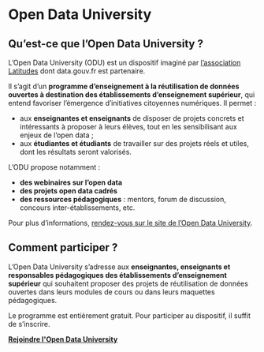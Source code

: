 # Open Data University

## Qu’est-ce que l’Open Data University ?
L’Open Data University (ODU) est un dispositif imaginé par [l’association Latitudes](https://www.latitudes.cc/) dont data.gouv.fr est partenaire.

Il s’agit d’un **programme d’enseignement à la réutilisation de données ouvertes à destination des établissements d’enseignement supérieur**, qui entend favoriser l’émergence d’initiatives citoyennes numériques. Il permet :
* aux **enseignantes et enseignants** de disposer de projets concrets et intéressants à proposer à leurs élèves, tout en les sensibilisant aux enjeux de l’open data ;
* aux **étudiantes et étudiants** de travailler sur des projets réels et utiles, dont les résultats seront valorisés.

L’ODU propose notamment :
* **des webinaires sur l’open data**
* **des projets open data cadrés**
* **des ressources pédagogiques** : mentors, forum de discussion, concours inter-établissements, etc.

Pour plus d’informations, [rendez-vous sur le site de l’Open Data University](https://www.opendatauniversity.org/).

## Comment participer ?
L’Open Data University s’adresse aux **enseignantes, enseignants et responsables pédagogiques des établissements d’enseignement supérieur** qui souhaitent proposer des projets de réutilisation de données ouvertes dans leurs modules de cours ou dans leurs maquettes pédagogiques.

Le programme est entièrement gratuit. Pour participer au dispositif, il suffit de s’inscrire.

**[Rejoindre l'Open Data University](https://airtable.com/appJY09hYLFOYjGdc/shr7WX6sMS1ciiyMv)**